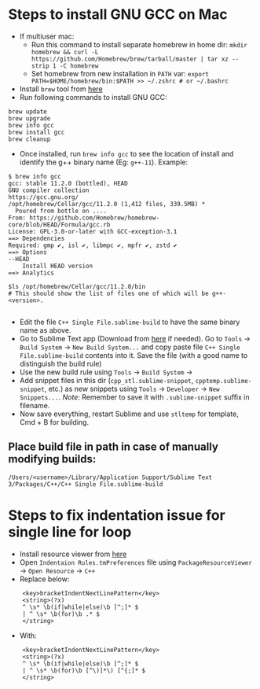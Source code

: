 # Steps to install GNU GCC on Mac

* If multiuser mac:
  * Run this command to install separate homebrew in home dir: `mkdir homebrew && curl -L https://github.com/Homebrew/brew/tarball/master | tar xz --strip 1 -C homebrew`
  * Set homebrew from new installation in `PATH` var: `export PATH=$HOME/homebrew/bin:$PATH >> ~/.zshrc # or ~/.bashrc`
* Install `brew` tool from [here](https://brew.sh)
* Run following commands to install GNU GCC:
```
brew update
brew upgrade
brew info gcc
brew install gcc
brew cleanup
```
* Once installed, run `brew info gcc` to see the location of install and identify the g++ binary name (Eg: `g++-11`). Example:
```
$ brew info gcc
gcc: stable 11.2.0 (bottled), HEAD
GNU compiler collection
https://gcc.gnu.org/
/opt/homebrew/Cellar/gcc/11.2.0 (1,412 files, 339.5MB) *
  Poured from bottle on ....
From: https://github.com/Homebrew/homebrew-core/blob/HEAD/Formula/gcc.rb
License: GPL-3.0-or-later with GCC-exception-3.1
==> Dependencies
Required: gmp ✔, isl ✔, libmpc ✔, mpfr ✔, zstd ✔
==> Options
--HEAD
	Install HEAD version
==> Analytics

$ls /opt/homebrew/Cellar/gcc/11.2.0/bin
# This should show the list of files one of which will be g++-<version>.


```
* Edit the file `C++ Single File.sublime-build` to have the same binary name as above.
* Go to Sublime Text app (Download from [here](https://www.sublimetext.com) if needed). Go to `Tools` -> `Build System` -> `New Build System...` and copy paste file `C++ Single File.sublime-build` contents into it. Save the file (with a good name to distinguish the build rule)
* Use the new build rule using `Tools` -> `Build System` -> <New file name saved above>
* Add snippet files in this dir (`cpp_stl.sublime-snippet`, `cpptemp.sublime-snippet`, etc.) as new snippets using `Tools` -> `Developer` -> `New Snippets...`. *Note*: Remember to save it with `.sublime-snippet` suffix in filename.
* Now save everything, restart Sublime and use `stltemp` for template, Cmd + B for building.

## Place build file in path in case of manually modifying builds: 

```
/Users/<username>/Library/Application Support/Sublime Text 3/Packages/C++/C++ Single File.sublime-build
```
	
# Steps to fix indentation issue for single line for loop

* Install resource viewer from [here](https://packagecontrol.io/packages/PackageResourceViewer)
* Open `Indentaion Rules.tmPreferences` file using `PackageResourceViewer` -> `Open Resource` -> `C++`
* Replace below:
```
	<key>bracketIndentNextLinePattern</key>
	<string>(?x)
	^ \s* \b(if|while|else)\b [^;]* $
	| ^ \s* \b(for)\b .* $
	</string>
```
* With:
```
	<key>bracketIndentNextLinePattern</key>
	<string>(?x)
	^ \s* \b(if|while|else)\b [^;]* $
	| ^ \s* \b(for)\b [^\)]*\) [^{;]* $
	</string>
```
